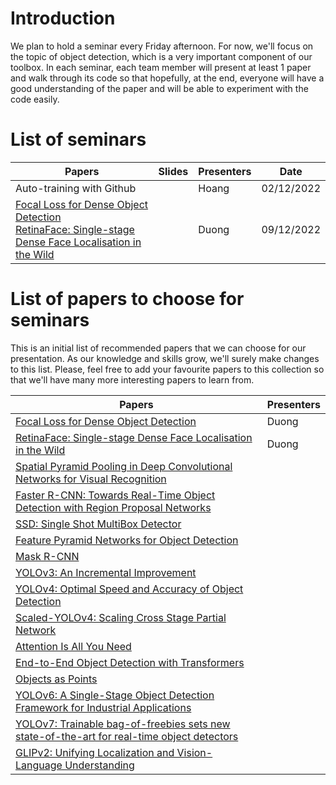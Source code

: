 # Introduction
We plan to hold a seminar every Friday afternoon. For now, we'll focus on the topic of object detection, which is a very important component of our toolbox. In each seminar, each team member will present at least 1 paper and walk through its code so that hopefully, at the end, everyone will have a good understanding of the paper and will be able to experiment with the code easily.

# List of seminars
| Papers                                                                                                   | Slides | Presenters | Date       |
| -------------------------------------------------------------------------------------------------------- | ------ | ---------- | ---------- |
| Auto-training with Github                                                                                |        | Hoang      | 02/12/2022 |
| [Focal Loss for Dense Object Detection](https://arxiv.org/abs/1708.02002) <br> [RetinaFace: Single-stage Dense Face Localisation in the Wild](https://arxiv.org/abs/1905.00641) |        | Duong      | 09/12/2022 |

# List of papers to choose for seminars
This is an initial list of recommended papers that we can choose for our presentation. As our knowledge and skills grow, we'll surely make changes to this list. Please, feel free to add your favourite papers to this collection so that we'll have many more interesting papers to learn from.

| Papers                                                                                                             | Presenters |
| ------------------------------------------------------------------------------------------------------------------ | ---------- |
| [Focal Loss for Dense Object Detection](https://arxiv.org/abs/1708.02002)                                          | Duong      |
| [RetinaFace: Single-stage Dense Face Localisation in the Wild](https://arxiv.org/abs/1905.00641)                   | Duong      |
| [Spatial Pyramid Pooling in Deep Convolutional Networks for Visual Recognition](https://arxiv.org/abs/1406.4729)   |            |
| [Faster R-CNN: Towards Real-Time Object Detection with Region Proposal Networks](https://arxiv.org/abs/1506.01497) |            |
| [SSD: Single Shot MultiBox Detector](https://arxiv.org/abs/1512.02325)                                             |            |
| [Feature Pyramid Networks for Object Detection](https://arxiv.org/abs/1612.03144)                                  |            |
| [Mask R-CNN](https://arxiv.org/abs/1703.06870)                                                                     |            |
| [YOLOv3: An Incremental Improvement](https://arxiv.org/abs/1804.02767)                                             |            |
| [YOLOv4: Optimal Speed and Accuracy of Object Detection](https://arxiv.org/abs/2004.10934)                         |            |
| [Scaled-YOLOv4: Scaling Cross Stage Partial Network](https://arxiv.org/abs/2011.08036)                             |            |
| [Attention Is All You Need](https://arxiv.org/abs/1706.03762)                                                      |            |
| [End-to-End Object Detection with Transformers](https://arxiv.org/abs/2005.12872)                                  |            |
| [Objects as Points](https://arxiv.org/abs/1904.07850)                                                              |            |
| [YOLOv6: A Single-Stage Object Detection Framework for Industrial Applications](https://arxiv.org/abs/2209.02976)  |            |
| [YOLOv7: Trainable bag-of-freebies sets new state-of-the-art for real-time object detectors](https://arxiv.org/abs/2207.02696) |            |
| [GLIPv2: Unifying Localization and Vision-Language Understanding](https://arxiv.org/abs/2206.05836) |            |


